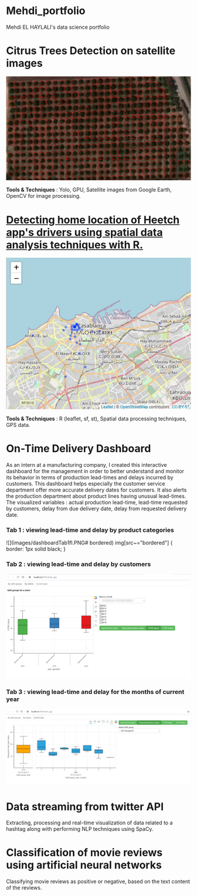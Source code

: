 # Mehdi_portfolio
Mehdi EL HAYLALI's data science portfolio

# Citrus Trees Detection on satellite images
![Citrus Trees Detection by Convolutional Neural Network](images/Yimage2.jpg)  

**Tools & Techniques** : Yolo, GPU, Satellite images from Google Earth, OpenCV for image processing.

# [Detecting home location of Heetch app's drivers using spatial data analysis techniques with R.](http://rpubs.com/MHD/HomeLocationDetection_Rproject)
![A driver's Home location detection](images/HomeLocationDetection_map.png)   

**Tools & Techniques** : R (leaflet, sf, st), Spatial data processing techniques, GPS data. 

# On-Time Delivery Dashboard  
As an intern at a manufacturing company, I created this interactive dashboard for the management in order to better understand and monitor its behavior in terms of production lead-times and delays incurred by customers. This dashboard helps especially the customer service department offer more accurate delivery dates for customers. It also alerts the production department about product lines having unusual lead-times.
The visualized variables : actual production lead-time, lead-time requested by customers, delay from due delivery date, delay from requested delivery date. 

### Tab 1 : viewing lead-time and delay by product categories
![](images/dashboardTab1fl.PNG# bordered)
img[src~="bordered"] {
   border: 1px solid black;
}

### Tab 2 : viewing lead-time and delay by customers
![](images/dashboard_tab2fll.png)

### Tab 3 : viewing lead-time and delay for the months of current year
![](images/dashTab3.PNG)

# Data streaming from twitter API
Extracting, processing and real-time visualization of data related to a hashtag along with performing NLP techniques using SpaCy.

# Classification of movie reviews using artificial neural networks
Classifying movie reviews as positive or negative, based on the text content of the reviews.
